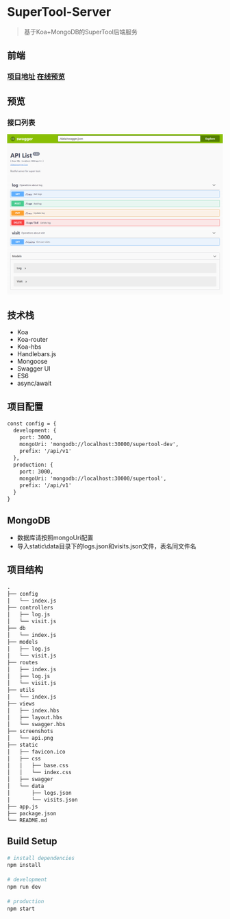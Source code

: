# SuperTool-Server

> 基于Koa+MongoDB的SuperTool后端服务

## 前端

### [项目地址](https://github.com/igonglei/super-tool) [在线预览](https://igonglei.github.io/super-tool/)

## 预览

### 接口列表
<p>
  <img src="https://raw.githubusercontent.com/igonglei/super-tool-server/master/screenshots/api.png">
</p>

## 技术栈

- Koa
- Koa-router
- Koa-hbs
- Handlebars.js
- Mongoose
- Swagger UI
- ES6
- async/await

## 项目配置

```
const config = {
  development: {
    port: 3000,
    mongoUri: 'mongodb://localhost:30000/supertool-dev',
    prefix: '/api/v1'
  },
  production: {
    port: 3000,
    mongoUri: 'mongodb://localhost:30000/supertool',
    prefix: '/api/v1'
  }
}
```

## MongoDB

- 数据库请按照mongoUri配置
- 导入static\data目录下的logs.json和visits.json文件，表名同文件名

## 项目结构
```
.
├── config
│   └── index.js
├── controllers
│   ├── log.js
│   └── visit.js
├── db
│   └── index.js
├── models
│   ├── log.js
│   └── visit.js
├── routes
│   ├── index.js
│   ├── log.js
│   └── visit.js
├── utils
│   └── index.js
├── views
│   ├── index.hbs
│   ├── layout.hbs
│   └── swagger.hbs
├── screenshots
│   └── api.png
├── static
│   ├── favicon.ico
│   ├── css
│   │   ├── base.css
│   │   └── index.css
│   ├── swagger
│   └── data
│       ├── logs.json
│       └── visits.json
├── app.js
├── package.json
└── README.md
```

## Build Setup

``` bash
# install dependencies
npm install

# development
npm run dev

# production
npm start
```
